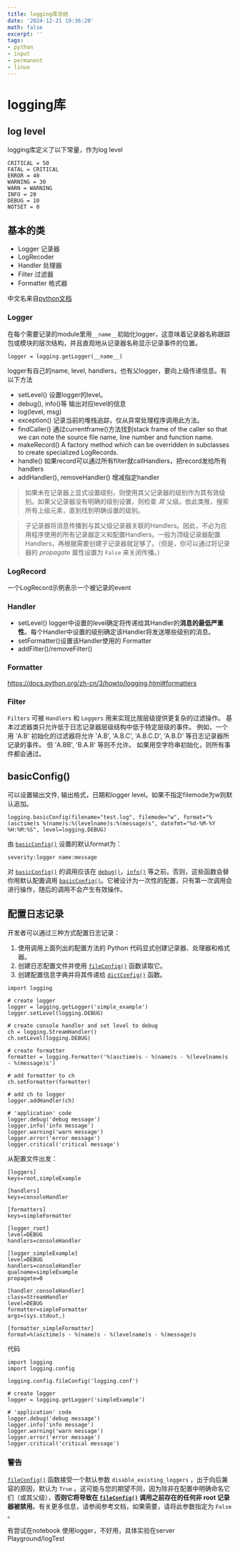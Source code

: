 ```yaml
---
title: logging库总结
date: '2024-12-21 19:36:20'
math: false
excerpt: ''
tags:
- python
- input
- permanent
- linux
---
```


# logging库

## log level

logging库定义了以下常量，作为log level

```
CRITICAL = 50
FATAL = CRITICAL
ERROR = 40
WARNING = 30
WARN = WARNING
INFO = 20
DEBUG = 10
NOTSET = 0
```

## 基本的类

- Logger 记录器
- LogRecoder
- Handler 处理器
- Filter 过滤器
- Formatter 格式器

中文名来自[python文档](https://docs.python.org/zh-cn/3/howto/logging.html)

### Logger

在每个需要记录的module里用`__name__`初始化logger，这意味着记录器名称跟踪包或模块的层次结构，并且直观地从记录器名称显示记录事件的位置。

```
logger = logging.getLogger(__name__)
```

logger有自己的name, level, handlers，也有父logger，要向上级传递信息。有以下方法

- setLevel() 设置logger的level。
- debug(), info()等 输出对应level的信息
- log(level, msg)
- exception() 记录当前的堆栈追踪，仅从异常处理程序调用此方法。
- findCaller() 
  通过currentframe()方法找到stack frame of the caller so that we can note the source file name, line number and function name.
- makeRecord()
  A factory method which can be overridden in subclasses to create specialized LogRecords.
- handle()
  如果record可以通过所有filter就callHandlers，把record发给所有handlers
- addHandler(), removeHandler() 增减指定handler

> 如果未在记录器上显式设置级别，则使用其父记录器的级别作为其有效级别。如果父记录器没有明确的级别设置，则检查 *其* 父级。依此类推，搜索所有上级元素，直到找到明确设置的级别。

> 子记录器将消息传播到与其父级记录器关联的Handlers。因此，不必为应用程序使用的所有记录器定义和配置Handlers。一般为顶级记录器配置Handlers，再根据需要创建子记录器就足够了。（但是，你可以通过将记录器的 *propagate* 属性设置为 `False` 来关闭传播。）

### LogRecord

一个LogRecord示例表示一个被记录的event

### Handler

- setLevel() logger中设置的level确定将传递给其Handler的**消息的最低严重性**。每个Handler中设置的级别确定该Handler将发送哪些级别的消息。
- setFormatter()设置该Handler使用的 Formatter 
- addFilter()/removeFilter()
### Formatter

https://docs.python.org/zh-cn/3/howto/logging.html#formatters

### Filter

`Filters` 可被 `Handlers` 和 `Loggers` 用来实现比按层级提供更复杂的过滤操作。 基本过滤器类只允许低于日志记录器层级结构中低于特定层级的事件。 例如，一个用 'A.B' 初始化的过滤器将允许 'A.B', 'A.B.C', 'A.B.C.D', 'A.B.D' 等日志记录器所记录的事件。 但 'A.BB', 'B.A.B' 等则不允许。 如果用空字符串初始化，则所有事件都会通过。

## basicConfig()

可以设置输出文件, 输出格式，日期和logger level。如果不指定filemode为w则默认追加。

```python3
logging.basicConfig(filename="test.log", filemode="w", format="%(asctime)s %(name)s:%(levelname)s:%(message)s", datefmt="%d-%M-%Y %H:%M:%S", level=logging.DEBUG)
```

由 [`basicConfig()`](https://docs.python.org/zh-cn/3/library/logging.html#logging.basicConfig) 设置的默认format为：

```
severity:logger name:message
```

对 [`basicConfig()`](https://docs.python.org/zh-cn/3/library/logging.html#logging.basicConfig) 的调用应该在 [`debug()`](https://docs.python.org/zh-cn/3/library/logging.html#logging.debug)，[`info()`](https://docs.python.org/zh-cn/3/library/logging.html#logging.info) 等之前。否则，这些函数会替你用默认配置调用 [`basicConfig()`](https://docs.python.org/zh-cn/3/library/logging.html#logging.basicConfig)。它被设计为一次性的配置，只有第一次调用会进行操作，随后的调用不会产生有效操作。

## 配置日志记录

开发者可以通过三种方式配置日志记录：

1. 使用调用上面列出的配置方法的 Python 代码显式创建记录器、处理器和格式器。
2. 创建日志配置文件并使用 [`fileConfig()`](https://docs.python.org/zh-cn/3/library/logging.config.html#logging.config.fileConfig) 函数读取它。
3. 创建配置信息字典并将其传递给 [`dictConfig()`](https://docs.python.org/zh-cn/3/library/logging.config.html#logging.config.dictConfig) 函数。

```
import logging

# create logger
logger = logging.getLogger('simple_example')
logger.setLevel(logging.DEBUG)

# create console handler and set level to debug
ch = logging.StreamHandler()
ch.setLevel(logging.DEBUG)

# create formatter
formatter = logging.Formatter('%(asctime)s - %(name)s - %(levelname)s - %(message)s')

# add formatter to ch
ch.setFormatter(formatter)

# add ch to logger
logger.addHandler(ch)

# 'application' code
logger.debug('debug message')
logger.info('info message')
logger.warning('warn message')
logger.error('error message')
logger.critical('critical message')
```
从配置文件出发：
```
[loggers]
keys=root,simpleExample

[handlers]
keys=consoleHandler

[formatters]
keys=simpleFormatter

[logger_root]
level=DEBUG
handlers=consoleHandler

[logger_simpleExample]
level=DEBUG
handlers=consoleHandler
qualname=simpleExample
propagate=0

[handler_consoleHandler]
class=StreamHandler
level=DEBUG
formatter=simpleFormatter
args=(sys.stdout,)

[formatter_simpleFormatter]
format=%(asctime)s - %(name)s - %(levelname)s - %(message)s
```

代码
```
import logging
import logging.config

logging.config.fileConfig('logging.conf')

# create logger
logger = logging.getLogger('simpleExample')

# 'application' code
logger.debug('debug message')
logger.info('info message')
logger.warning('warn message')
logger.error('error message')
logger.critical('critical message')

```

### 警告

[`fileConfig()`](https://docs.python.org/zh-cn/3/library/logging.config.html#logging.config.fileConfig) 函数接受一个默认参数 `disable_existing_loggers` ，出于向后兼容的原因，默认为 `True` 。这可能与您的期望不同，因为除非在配置中明确命名它们（或其父级），**否则它将导致在 [`fileConfig()`](https://docs.python.org/zh-cn/3/library/logging.config.html#logging.config.fileConfig) 调用之前存在的任何非 root 记录器被禁用**。有关更多信息，请参阅参考文档，如果需要，请将此参数指定为 `False` 。

有尝试在notebook 使用logger，不好用，具体实验在server Playground/logTest